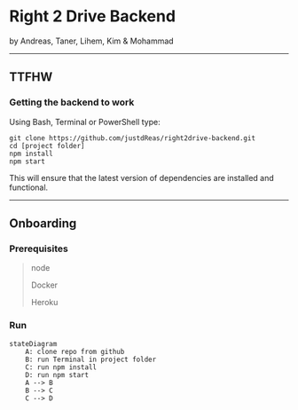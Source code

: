 # Right 2 Drive Backend
by Andreas, Taner, Lihem, Kim & Mohammad

---
## TTFHW
### Getting the backend to work
Using Bash, Terminal or PowerShell type:

```
git clone https://github.com/justdReas/right2drive-backend.git
cd [project folder]
npm install
npm start
```
This will ensure that the latest version of dependencies are installed and functional.

---
## Onboarding
### Prerequisites

>node
>
>Docker
>
>Heroku

### Run

```mermaid
stateDiagram
    A: clone repo from github
    B: run Terminal in project folder
    C: run npm install
    D: run npm start
    A --> B
    B --> C
    C --> D
```
